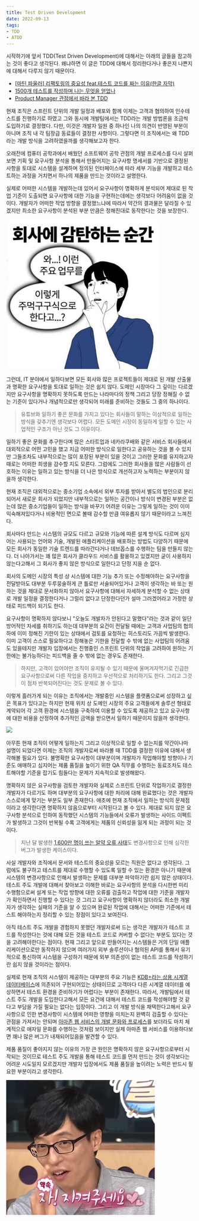 ```yaml
---
title: Test Driven Development
date: 2022-09-13
tags:
- TDD
- ATDD
---
```


시작하기에 앞서 TDD(Test Driven Development)에 대해서는 아래의 글들을 참고하는 것이 좋다고 생각된다. 왜냐하면 이 글은 TDD에 대해서 정리한다거나 좋은지 나쁜지에 대해서 다루지 않기 때문이다.

- [[마틴 파울러] 리팩토링의 중요성 feat.테스트 코드를 짜는 이유(한글 자막)](https://www.youtube.com/watch?v=mNPpfB8JSIU)
- [1500개 테스트를 작성하며 나는 무엇을 얻었나](https://medium.com/@minhyeok4dev/1500%EA%B0%9C-%ED%85%8C%EC%8A%A4%ED%8A%B8%EB%A5%BC-%EC%9E%91%EC%84%B1%ED%95%98%EB%A9%B0-%EB%82%98%EB%8A%94-%EB%AC%B4%EC%97%87%EC%9D%84-%EC%96%BB%EC%97%88%EB%82%98-62b9facd53d8)
- [Product Manager 관점에서 바라 본 TDD](https://medium.com/@sryu99/product-manager-%EA%B4%80%EC%A0%90%EC%97%90%EC%84%9C-%EB%B0%94%EB%9D%BC-%EB%B3%B8-tdd-3ae25512c5d7)

현재 조직은 스프린트 단위의 개발 일정과 배포와 함께 이제는 고객과 협의하여 인수테스트를 진행하기로 하였고 그와 동시에 개발팀에서는 TDD라는 개발 방법론을 조금씩 도입하기로 결정했다. 다만, 이것은 개발자 일원 중 하나인 나의 의견이 반영된 부분이 아니며 조직 내 각 팀장급 동료들이 결정한 사항이다. 그렇다면 이 조직에서는 왜 TDD라는 개발 방식을 고려하였을까를 생각해보고자 한다.

오래전에 컴퓨터 공학과에서 배웠던 소프트웨어 공학 관점의 개발 프로세스를 다시 살펴보면 기획 및 요구사항 분석을 통해서 만들어지는 요구사항 명세서를 기반으로 결정된 사항을 토대로 시스템을 설계하며 정의된 인터페이스에 따라 세부 기능을 개발하고 테스트하는 과정을 거치면서 하나의 제품을 만드는 것이라고 설명한다.

실제로 어떠한 시스템을 개발하는데 있어서 요구사항이 명확하게 분석되어 제대로 된 작업 기준이 도출되면 요구사항에 대한 기능을 구현하는데에는 생각보다 어려움이 없을 것이다. 개발자가 어떠한 작업 방향을 결정했느냐에 따라서 약간의 결과물은 달라질 수 있겠지만 최소한 요구사항이 분석된 부분 만큼은 정해진대로 동작한다는 것을 보장한다.

![](/images/posts/test-driven-development/IMG_3970.jpg)

그런데, IT 분야에서 일하다보면 모든 회사와 많은 프로젝트들이 제대로 된 개발 산출물과 명확한 요구사항을 토대로 일하는 것은 쉽지 않다. 도메인 시장마다 그 깊이는 다르겠지만 요구사항을 명확하지 못하도록 만드는 나라마다의 정책 그리고 당장 정해질 수 없는 기준이 있다거나 개념적으로만 생각되어 미래를 준비하는 것들도 그 중의 하나이다. 

> 유튜브와 일하기 좋은 문화를 가지고 있다는 회사들이 말하는 이상적으로 일하는 방식을 갖추기엔 생각보다 어렵다. 모든 도메인 시장이 동일하게 일할 수 있는 사업적인 구조가 아닌 것도 그 이유이다.

일하기 좋은 문화를 추구한다며 많은 스타트업과 네카라쿠배와 같은 서비스 회사들에서 대외적으로 어떤 고민을 했고 지금 어떠한 방식으로 일한다고 공유하는 것을 볼 수 있지만 그들조차도 내부적으로는 많이 포장된 부분이 있을 것이고 그러한 문화를 유지하고자 때로는 어떠한 희생을 감수할 지도 모른다. 그럼에도 그러한 회사들을 많은 사람들이 선호하는 이유는 일하고 있는 방식을 더 나은 방식으로 개선하고자 노력하는 부분이지 않을까 생각한다.

현재 조직은 대외적으로는 중소기업 소속에서 외부 투자를 받아서 별도의 법인으로 분리되어서 새로운 회사가 되었지만 내부적으로는 일하는 공간이나 방식이 변경된 부분은 없는데 많은 중소기업들이 일하는 방식을 바꾸기 어려운 이유는 그렇게 일하는 것이 이미 익숙해져있다거나 비용적인 면으로 볼때 감수할 만큼 여유롭지 않기 때문이라고 느껴진다. 

회사마다 만드는 시스템의 규모도 다르고 규모와 기능에 따른 설계 방식도 다르며 심지어는 사용되는 언어와 기술, 개발된 애플리케이션을 배포하는 방법도 다양하기 때문에 모든 회사가 동일한 기술 트렌드를 따라간다거나 데브옵스를 수행하는 팀을 만들지 않는다. 더 나아가서는 꽤 많은 회사가 클라우드 서비스를 활용하고 있겠지만 굳이 사용하지 않는다고해서 그 회사가 좋지 않은 방식으로 일한다고 단정 지을 순 없다.

회사의 도메인 시장의 특성 상 시스템에 대한 기능 추가 또는 수정해야하는 요구사항을 전달받아도 대부분 두루뭉술하게 큰 틀로만 서술되어있거나 고객이 생각하는 바 또는 원하는 것을 제대로 문서화하지 않아서 요구사항에 대해서 자세하게 분석할 수 없는 상태로 개발 일정을 결정한다거나 그럴리 없다고 단정한다던가 설마 그러겠어라고 가정한 상태로 피드백이 되기도 한다.

요구사항이 명확하지 않다보니 "오늘도 개발자가 안된다고 말했다"라는 것과 같이 일단 방어적인 자세를 취하기도 하는데 대부분의 요건이 전달될 때에는 고객과 사업팀의 협의하에 이미 정해진 기한이 있는 상태에서 검토를 요청하는 히스토리도 가끔씩 발생한다. 이미 고객이 스스로 필요하다고 정해놓은 기한을 전달할 수 밖에 없는 사업팀의 어려움도 있을테지만 개발자 입장에서는 진행중인 스프린트 단위의 작업을 고려하여 원하는 기한에는 불가능하다는 피드백을 줄 수 밖에 없는 경우도 존재한다.

> 하지만, 고객이 있어야만 조직이 유지될 수 있기 때문에 울며겨자먹기로 긴급한 요구사항으로써 다른 작업을 중지하고 우선적으로 처리하기도 한다. 그리고 그것이 점차 반복되어진다는 것도 문제로 볼 수 있다.

이렇게 흘러가게 되는 이유는 조직에서는 개발중인 시스템을 플랫폼으로써 성장하고 싶은 목표가 있다고는 하지만 현재 위치 상 도메인 시장의 주요 고객들에게 솔루션 형태로 계약되어 각 고객 환경에 시스템을 구축하여 이용할 수 있도록 제공하고 있고 요구사항에 대한 비용을 산정하여 추가적인 금액을 받으면서 일하기 때문이지 않을까 생각한다.

![](/images/posts/test-driven-development/7c884b6e7580dbef56b86c796b549922.gif)

아무튼 현재 조직이 어떻게 일하는지 그리고 이상적으로 일할 수 없는지를 약간이나마 설명이 되었다면 이제는 조직의 개발자로써 바라볼 때 TDD를 결정한 이유에 대해서 생각해볼 필요가 있다. 불명확한 요구사항이 대부분이며 개발자가 작업해야할 방향이나 기준도 애매하고 심지어는 제품 품질을 높이기 위한 QA 직무를 수행하는 동료조차도 테스트해야할 기준을 잡기도 힘들다는 문제가 지속적으로 발생해왔다.

명확하지 않은 요구사항을 검토한 개발자와 실제로 스프린트 단위로 작업하기로 결정한 개발자가 다르기도 하며 대부분의 요구사항에 대한 처리에 대해 완료했다는 것은 개발자 스스로에게 맞기는 부분도 일부 존재한다. 애초에 현재 조직에서 일하는 방식의 문제점이라고 생각한다면 명확하지 않음으로부터 시작된다고 볼 수 있다. 제대로 되지 않은 요구사항 분석으로 인하여 동작했던 시스템의 기능들에서 오류가 발생하는 사이드 이펙트가 발생하고 그것이 반복될 수록 고객에게는 제품의 신뢰성을 잃게 되는 과정이 되는 것이다.

> 지난 달 발생한 [1,600만 명이 쓰는 알약 오류 사태](https://www.youtube.com/watch?v=uJ1KqQ0I2u8)도 변경사항으로 인해 심각한 버그가 발생한 케이스이다.

사실 개발자와 조직에서 문서와 테스트의 중요성을 모르는 직원은 없다고 생각된다. 그럼에도 불구하고 테스트를 제대로 수행할 수 있도록 일할 수 있는 환경은 아니기 때문에 시스템의 변경사항으로 인해서 발생하는 문제를 대부분 파악하기란 쉽지 않은 상태이다. 테스트 주도 개발에 대해서 찾아보고 이해한 바로는 요구사항의 분석을 다시한번 미리 수행함으로써 설계 또는 작업 방향에 대한 오류를 검출하고 작업에 대한 기준을 개발자가 확인하면서 진행할 수 있다는 것 그리고 요구사항이 명확하지 않더라도 최소한 개발자가 생각하는 실패의 기준을 알 수 있으며 완료된 작업에 대해서는 어떠한 기준에서 테스트 해야하는지 정리할 수 있는 장점이 있다고 보여진다.

아직 테스트 주도 개발을 경험하지 못했던 개발자로써 드는 생각은 개발자가 테스트 코드를 작성한다는 것에 대해 모든 것을 테스트 코드로 커버할 수 없다는 부분도 있다는 것을 고려해야한다는 점이다. 현재 그리고 앞으로 만들어지는 시스템들은 거의 단일 애플리케이션으로만 동작하지 않으며 여러가지 외부 솔루션이나 협의된 API를 통해서 유기적으로 통신하여 시스템을 구성하기 때문에 외부 의존성이 없는 테스트 코드를 작성하기란 쉽지 않을 것이라는 점이다.

실제로 현재 조직의 시스템이 제공하는 대부분의 주요 기능은 [KDB+라는 상용 시계열 데이터베이스](https://code.kx.com/q/)에 의존되어 구현되어있는 상태이므로 고객마다 다른 시계열 데이터를 예상하면서 테스트 환경을 준비하기가 어렵다는 부분이 존재한다. 따라서, 개발팀에서 테스트 주도 개발을 도입한다고해서 모든 요건에 대해서 테스트 코드를 작성해야할 것 같다고 부담을 가질 필요는 없다는 입장이다. 그리고 이 개발 방식을 채택한다고해서 요구사항으로 인한 변경사항이 시스템에 어떠한 영향을 미치는지 완벽히 검출할 수 있다는 관점을 가져서는 안되며 [아마존 웹 서비스의 개발 문화와 프로세스](https://www.youtube.com/watch?v=NkiHu9zGYKU)를 보더라도 마치 체계적으로 애자일 문화를 수행하는 것처럼 보이지만 실제 아마존 웹 서비스를 이용하다보면 꽤나 많은 버그가 내재되어있음을 발견할 수 있다.

제품 품질이 좋아지지 않는 이유의 가장 큰 원인은 명확하지 않은 요구사항으로부터 시작되는 것이므로 테스트 주도 개발을 통해 테스트 코드를 먼저 만드는 것이 생각보다는 어려운 시도일지 모르겠지만 개발자 입장에서도 제품 품질을 높이려는 노력은 반드시 필요한 부분이라고 생각한다.

![](/images/posts/test-driven-development/SE-2eb6c828-cc8b-4e51-a2f1-148593277123.jpg)

